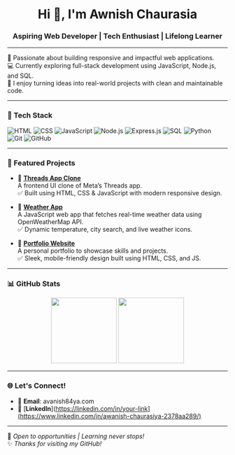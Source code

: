 <h1 align="center">Hi 👋, I'm Awnish Chaurasia</h1>
<h3 align="center">Aspiring Web Developer | Tech Enthusiast | Lifelong Learner</h3>

---

🌟 Passionate about building responsive and impactful web applications.  
💻 Currently exploring full-stack development using JavaScript, Node.js, and SQL.  
🚀 I enjoy turning ideas into real-world projects with clean and maintainable code.

---

### 🔧 Tech Stack
![HTML](https://img.shields.io/badge/HTML5-E34F26?style=flat&logo=html5&logoColor=white)
![CSS](https://img.shields.io/badge/CSS3-1572B6?style=flat&logo=css3&logoColor=white)
![JavaScript](https://img.shields.io/badge/JavaScript-F7DF1E?style=flat&logo=javascript&logoColor=black)
![Node.js](https://img.shields.io/badge/Node.js-339933?style=flat&logo=node.js&logoColor=white)
![Express.js](https://img.shields.io/badge/Express.js-000000?style=flat&logo=express&logoColor=white)
![SQL](https://img.shields.io/badge/SQL-4479A1?style=flat&logo=mysql&logoColor=white)
![Python](https://img.shields.io/badge/Python-3776AB?style=flat&logo=python&logoColor=white)
![Git](https://img.shields.io/badge/Git-F05032?style=flat&logo=git&logoColor=white)
![GitHub](https://img.shields.io/badge/GitHub-181717?style=flat&logo=github&logoColor=white)

---

### 📌 Featured Projects

- 🔗 [**Threads App Clone**](https://github.com/awanish5101/thread-clone)  
  A frontend UI clone of Meta’s Threads app.  
  ✅ Built using HTML, CSS & JavaScript with modern responsive design.

- 🔗 [**Weather App**](https://github.com/awanish5101/Weather-App)  
  A JavaScript web app that fetches real-time weather data using OpenWeatherMap API.  
  ✅ Dynamic temperature, city search, and live weather icons.

- 🔗 [**Portfolio Website**](https://github.com/awanish5101/PORTFOLIO)  
  A personal portfolio to showcase skills and projects.  
  ✅ Sleek, mobile-friendly design built using HTML, CSS, and JS.

---

### 📊 GitHub Stats

<p align="center">
  <img src="https://github-readme-stats.vercel.app/api?username=awanish5101&show_icons=true&theme=tokyonight" height="150" />
  <img src="https://github-readme-stats.vercel.app/api/top-langs/?username=awanish5101&layout=compact&theme=tokyonight" height="150" />
</p>

---

### 🌐 Let's Connect!
- 📧 **Email**: avanish84ya.com  
- 💼 [**LinkedIn**](https://linkedin.com/in/your-link](https://www.linkedin.com/in/awanish-chaurasiya-2378aa289/) 

---

🔭 *Open to opportunities | Learning never stops!*  
✨ *Thanks for visiting my GitHub!*
